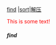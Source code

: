 [find](#find) |[sort](#sort)|[解压](#tar)

<font color="red">This is some text!</font>

<h5 id="find">find</h5> 


